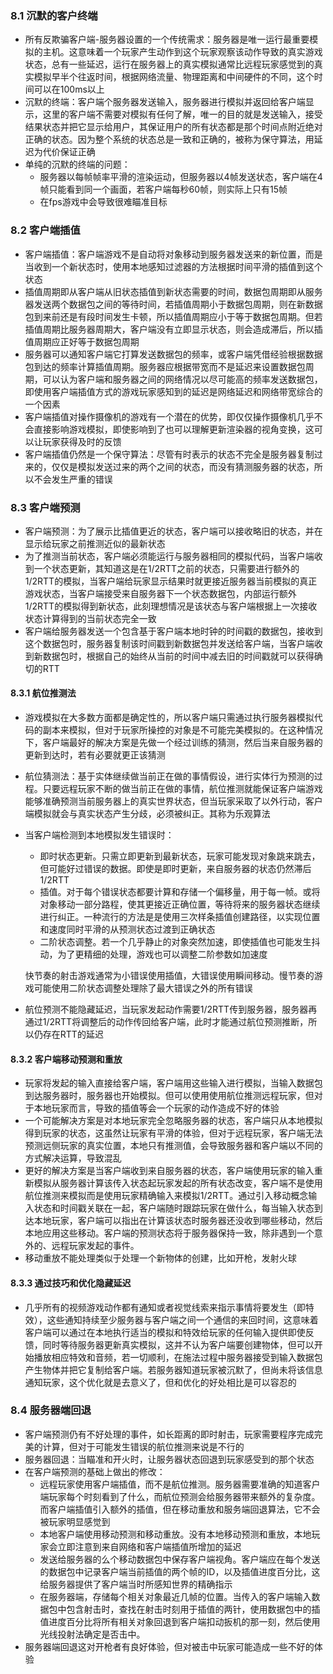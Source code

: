 ### 8.1 沉默的客户终端

- 所有反欺骗客户端-服务器设置的一个传统需求：服务器是唯一运行最重要模拟的主机。这意味着一个玩家产生动作到这个玩家观察该动作导致的真实游戏状态，总有一些延迟，运行在服务器上的真实模拟通常比远程玩家感觉到的真实模拟早半个往返时间，根据网络流量、物理距离和中间硬件的不同，这个时间可以在100ms以上
- 沉默的终端：客户端个服务器发送输入，服务器进行模拟并返回给客户端显示，这里的客户端不需要对模拟有任何了解，唯一的目的就是发送输入，接受结果状态并把它显示给用户，其保证用户的所有状态都是那个时间点附近绝对正确的状态。因为整个系统的状态总是一致和正确的，被称为保守算法，用延迟为代价保证正确
- 单纯的沉默的终端的问题：
  - 服务器以每帧帧率平滑的渲染运动，但服务器以4帧发送状态，客户端在4帧只能看到同一个画面，若客户端每秒60帧，则实际上只有15帧
  - 在fps游戏中会导致很难瞄准目标

### 8.2 客户端插值

- 客户端插值：客户端游戏不是自动将对象移动到服务器发送来的新位置，而是当收到一个新状态时，使用本地感知过滤器的方法根据时间平滑的插值到这个状态
- 插值周期即从客户端从旧状态插值到新状态需要的时间，数据包周期即从服务器发送两个数据包之间的等待时间，若插值周期小于数据包周期，则在新数据包到来前还是有段时间发生卡顿，所以插值周期应小于等于数据包周期。但若插值周期比服务器周期大，客户端没有立即显示状态，则会造成滞后，所以插值周期应正好等于数据包周期
- 服务器可以通知客户端它打算发送数据包的频率，或客户端凭借经验根据数据包到达的频率计算插值周期。服务器应根据带宽而不是延迟来设置数据包周期，可以认为客户端和服务器之间的网络情况以尽可能高的频率发送数据包，即使用客户端插值方式的游戏玩家感知到的延迟是网络延迟和网络带宽综合的一个因素
- 客户端插值对操作摄像机的游戏有一个潜在的优势，即仅仅操作摄像机几乎不会直接影响游戏模拟，即使影响到了也可以理解更新渲染器的视角变换，这可以让玩家获得及时的反馈
- 客户端插值仍然是一个保守算法：尽管有时表示的状态不完全是服务器复制过来的，仅仅是模拟发送过来的两个之间的状态，而没有猜测服务器的状态，所以不会发生严重的错误

### 8.3 客户端预测

- 客户端预测：为了展示比插值更近的状态，客户端可以接收略旧的状态，并在显示给玩家之前推测近似的最新状态
- 为了推测当前状态，客户端必须能运行与服务器相同的模拟代码，当客户端收到一个状态更新，其知道这是在1/2RTT之前的状态，只需要进行额外的1/2RTT的模拟，当客户端给玩家显示结果时就更接近服务器当前模拟的真正游戏状态，当客户端接受来自服务器下一个状态数据包，内部运行额外1/2RTT的模拟得到新状态，此刻理想情况是该状态与客户端根据上一次接收状态计算得到的当前状态完全一致
- 客户端给服务器发送一个包含基于客户端本地时钟的时间戳的数据包，接收到这个数据包时，服务器复制该时间戳到新数据包并发送给客户端，当客户端收到新数据包时，根据自己的始终从当前的时间中减去旧的时间戳就可以获得确切的RTT 

#### 8.3.1 航位推测法

- 游戏模拟在大多数方面都是确定性的，所以客户端只需通过执行服务器模拟代码的副本来模拟，但对于玩家所操控的对象是不可能完美模拟的。在这种情况下，客户端最好的解决方案是先做一个经过训练的猜测，然后当来自服务器的更新到达时，若有必要就更正该猜测

- 航位猜测法：基于实体继续做当前正在做的事情假设，进行实体行为预测的过程。只要远程玩家不断的做当前正在做的事情，航位推测就能保证客户端游戏能够准确预测当前服务器上的真实世界状态，但当玩家采取了以外行动，客户端模拟就会与真实状态产生分歧，必须被纠正。其称为乐观算法

- 当客户端检测到本地模拟发生错误时：

  - 即时状态更新。只需立即更新到最新状态，玩家可能发现对象跳来跳去，但可能好过错误的数据。即使是即时更新，来自服务器的状态仍然滞后1/2RTT
  - 插值。对于每个错误状态都要计算和存储一个偏移量，用于每一帧。或将对象移动一部分路程，使其更接近正确位置，等待将来的服务器状态继续进行纠正。一种流行的方法是是使用三次样条插值创建路径，以实现位置和速度同时平滑的从预测状态过渡到正确状态
  - 二阶状态调整。若一个几乎静止的对象突然加速，即使插值也可能发生抖动，为了更精细的处理，游戏也可以调整二阶参数如加速度

  快节奏的射击游戏通常为小错误使用插值，大错误使用瞬间移动。慢节奏的游戏可能使用二阶状态调整处理除了最大错误之外的所有错误

- 航位预测不能隐藏延迟，当玩家发起动作需要1/2RTT传到服务器，服务器再通过1/2RTT将调整后的动作传回给客户端，此时才能通过航位预测推断，所以仍存在RTT的延迟

#### 8.3.2 客户端移动预测和重放

- 玩家将发起的输入直接给客户端，客户端用这些输入进行模拟，当输入数据包到达服务器时，服务器也开始模拟。但可以使用使用航位推测远程玩家，但对于本地玩家而言，导致的插值等会一个玩家的动作造成不好的体验
- 一个可能解决方案是对本地玩家完全忽略服务器的状态，客户端只从本地模拟得到玩家的状态，这虽然让玩家有平滑的体验，但对于远程玩家，客户端无法预测远侧玩家的真实位置，本地只有推测值，会导致服务器和客户端以不同的方式解决运算，导致混乱
- 更好的解决方案是当客户端收到来自服务器的状态，客户端使用玩家的输入重新模拟从服务器计算该传入状态起玩家发起的所有状态改变，客户端不是使用航位推测来模拟而是使用玩家精确输入来模拟1/2RTT。通过引入移动概念输入状态和时间戳关联在一起，客户端随时跟踪玩家在做什么，每当输入状态到达本地玩家，客户端可以指出在计算该状态时服务器还没收到哪些移动，然后本地应用这些移动。客户端的预测状态将于服务器保持一致，除非遇到一个意外的、远程玩家发起的事件。
- 移动重放不能处理类似于处理一个新物体的创建，比如开枪，发射火球

#### 8.3.3 通过技巧和优化隐藏延迟

- 几乎所有的视频游戏动作都有通知或者视觉线索来指示事情将要发生（即特效），这些通知持续至少服务器与客户端之间一个通信的来回时间，这意味着客户端可以通过在本地执行适当的模拟和特效给玩家的任何输入提供即使反馈，同时等待服务器更新真实模拟，这并不认为客户端要创建物体，但可以开始播放相应特效和音频，若一切顺利，在施法过程中服务器接受到输入数据包产生物体并把它复制给客户端。若服务器知道玩家被沉默了，但尚未将该信息通知玩家，这个优化就是去意义了，但和优化的好处相比是可以容忍的

### 8.4 服务器端回退

- 客户端预测仍有不好处理的事件，如长距离的即时射击，玩家需要程序完成完美的计算，但对于可能发生错误的航位推测来说是不行的
- 服务器回退：当瞄准和开火时，让服务器状态回退到玩家感受到的那个状态
- 在客户端预测的基础上做出的修改：
  - 远程玩家使用客户端插值，而不是航位推测。服务器需要准确的知道客户端玩家每个时刻看到了什么，而航位预测会给服务器带来额外的复杂度。而客户端插值引入额外的插值，但在移动重放和服务端回退算法，它不会被玩家明显感觉到
  - 本地客户端使用移动预测和移动重放。没有本地移动预测和重放，本地玩家会立即注意到来自网络和客户端插值所增加的延迟
  - 发送给服务器的么个移动数据包中保存客户端视角。客户端应在每个发送的数据包中记录客户端当前插值的两个帧的ID，以及插值进度百分比，这给服务器提供了客户端当时所感知世界的精确指示
  - 在服务器端，存储每个相关对象最近几帧的位置。当传入的客户端输入数据包中包含射击时，查找在射击时刻用于插值的两针，使用数据包中的插值进度百分比将所有相关对象回退到客户端扣动扳机的那一刻，然后使用光线投射法确定是否击中。
- 服务器端回退这对开枪者有良好体验，但对被击中玩家可能造成一些不好的体验